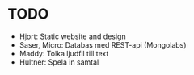 # TODO

* Hjort: Static website and design
* Saser, Micro: Databas med REST-api (Mongolabs)
* Maddy: Tolka ljudfil till text
* Hultner: Spela in samtal